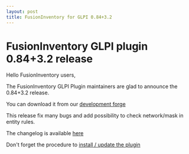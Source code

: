 ```yaml
---
layout: post
title: FusionInventory for GLPI 0.84+3.2
---
```


# FusionInventory GLPI plugin 0.84+3.2 release

Hello FusionInventory users,

The FusionInventory GLPI Plugin maintainers are glad to announce the 0.84+3.2 release.

You can download it from our [development forge](http://forge.fusioninventory.org/attachments/download/1558/fusioninventory-for-glpi_0.84+3.2.tar.gz)


This release fix many bugs and add possibility to check network/mask in entity rules.

The changelog is available [here](http://forge.fusioninventory.org/versions/191)

Don't forget the procedure to [install / update the plugin](http://www.fusioninventory.org/documentation/fi4g/installation/)
